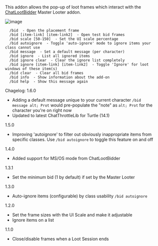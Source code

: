 This addon allows the pop-up of loot frames which interact with the [ChatLootBidder](https://github.com/Orfc/ChatLootBidder)  Master Looter addon.

![image](https://github.com/trumpetx/NotChatLootBidder/assets/115343/425413b5-f34d-415a-b8e6-77a32354ec41)

```
  /bid  - Open the placement frame
  /bid [item-link] [item-link2]  - Open test bid frames
  /bid scale [50-150]  - Set the UI scale percentage
  /bid autoignore  - Toggle 'auto-ignore' mode to ignore items your class cannot use
  /bid message  - Set a default message (per character)
  /bid ignore  - List all ignored items
  /bid ignore clear  - Clear the ignore list completely
  /bid ignore [item-link] [item-link2]  - Toggle 'Ignore' for loot windows of these item(s)
  /bid clear  - Clear all bid frames
  /bid info  - Show information about the add-on
  /bid help  - Show this message again
```

Chagelog:
1.6.0
* Adding a default message unique to your current character `/bid message alt; Prot` would pre-populate the "note" as `alt; Prot` for the character you're on right now
* Updated to latest ChatThrottleLib for Turtle (14.1)

1.5.0
* Improving 'autoignore' to filter out obviously inappropriate items from specific classes.  Use `/bid autoignore` to toggle this feature on and off

1.4.0
* Added support for MS/OS mode from ChatLootBidder

1.3.1
* Set the minimum bid (1 by default) if set by the Master Looter

1.3.0
* Auto-ignore items (configurable) by class usability `/bid autoignore`

1.2.0
* Set the frame sizes with the UI Scale and make it adjustable
* Ignore items on a list

1.1.0
* Close/disable frames when a Loot Session ends
